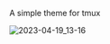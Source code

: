 A simple theme for tmux

![2023-04-19_13-16](https://user-images.githubusercontent.com/1679182/233059581-a63a10dc-4ae7-4ba0-b280-2286681984f6.png)
